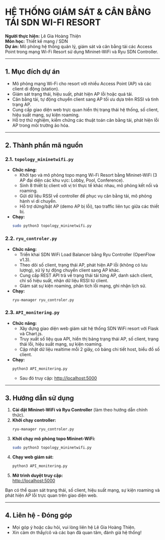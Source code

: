 # HỆ THỐNG GIÁM SÁT & CÂN BẰNG TẢI SDN WI-FI RESORT

**Người thực hiện:** Lê Gia Hoàng Thiện\
**Môn học:** Thiết kế mạng / SDN\
**Dự án:** Mô phỏng hệ thống quản lý, giám sát và cân bằng tải các Access Point trong mạng Wi-Fi Resort sử dụng Mininet-WiFi và Ryu SDN Controller.

---

## 1. Mục đích dự án

- Mô phỏng mạng Wi-Fi cho resort với nhiều Access Point (AP) và các client di động (station).
- Giám sát trạng thái, hiệu suất, phát hiện AP lỗi hoặc quá tải.
- Cân bằng tải, tự động chuyển client sang AP tối ưu dựa trên RSSI và tình trạng AP.
- Cung cấp giao diện web trực quan hiển thị trạng thái hệ thống, số client, hiệu suất mạng, sự kiện roaming.
- Hỗ trợ thử nghiệm, kiểm chứng các thuật toán cân bằng tải, phát hiện lỗi AP trong môi trường ảo hóa.

---

## 2. Thành phần mã nguồn

### 2.1. `topology_mininetwifi.py`

- **Chức năng:**
  - Khởi tạo và mô phỏng topo mạng Wi-Fi Resort bằng Mininet-WiFi (3 AP đại diện các khu vực: Lobby, Pool, Conference).
  - Sinh 8 thiết bị client với vị trí thực tế khác nhau, mô phỏng kết nối và roaming.
  - Gửi dữ liệu RSSI về controller để phục vụ cân bằng tải, mô phỏng hành vi di chuyển.
  - Hỗ trợ dừng/bật AP (demo AP bị lỗi), tạo traffic liên tục giữa các thiết bị.
- **Chạy:**
  ```bash
  sudo python3 topology_mininetwifi.py
  ```

### 2.2. `ryu_controler.py`

- **Chức năng:**
  - Triển khai SDN WiFi Load Balancer bằng Ryu Controller (OpenFlow v1.3).
  - Theo dõi số client, trạng thái AP, phát hiện AP lỗi (không có lưu lượng), xử lý tự động chuyển client sang AP khác.
  - Cung cấp REST API trả về trạng thái tải từng AP, danh sách client, chỉ số hiệu suất, nhận dữ liệu RSSI từ client.
  - Giám sát sự kiện roaming, phân tích lỗi mạng, ghi nhận lịch sử.
- **Chạy:**
  ```bash
  ryu-manager ryu_controler.py
  ```

### 2.3. `API_monitering.py`

- **Chức năng:**
  - Xây dựng giao diện web giám sát hệ thống SDN WiFi resort với Flask và Chart.js.
  - Truy xuất số liệu qua API, hiển thị bảng trạng thái AP, số client, trạng thái lỗi, hiệu suất mạng, sự kiện roaming.
  - Cập nhật dữ liệu realtime mỗi 2 giây, có bảng chi tiết host, biểu đồ số client.
- **Chạy:**
  ```bash
  python3 API_monitering.py
  ```
  - Sau đó truy cập: [http://localhost:5000](http://localhost:5000)

---

## 3. Hướng dẫn sử dụng

1. **Cài đặt Mininet-WiFi và Ryu Controller** (làm theo hướng dẫn chính thức).
2. **Khởi chạy controller:**
   ```bash
   ryu-manager ryu_controler.py
   ```
3. **Khởi chạy mô phỏng topo Mininet-WiFi:**
   ```bash
   sudo python3 topology_mininetwifi.py
   ```
4. **Chạy web giám sát:**
   ```bash
   python3 API_monitering.py
   ```
5. **Mở trình duyệt truy cập:**\
   [http://localhost:5000](http://localhost:5000)

Bạn có thể quan sát trạng thái, số client, hiệu suất mạng, sự kiện roaming và phát hiện AP lỗi trực quan trên giao diện web.

---

## 4. Liên hệ - Đóng góp

- Mọi góp ý hoặc câu hỏi, vui lòng liên hệ Lê Gia Hoàng Thiện.
- Xin cảm ơn thầy/cô và các bạn đã quan tâm, đánh giá hệ thống!

